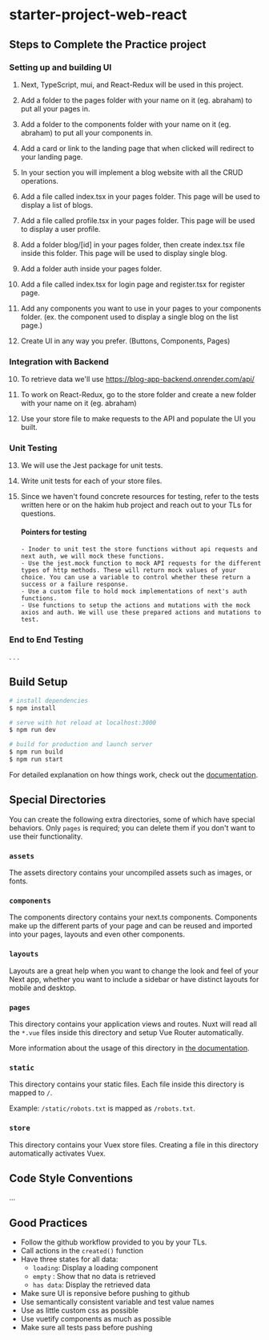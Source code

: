 # starter-project-web-react

## Steps to Complete the Practice project

### Setting up and building UI

1. Next, TypeScript, mui, and React-Redux will be used in this project.

2. Add a folder to the pages folder with your name on it (eg. abraham) to put all your pages in.

3. Add a folder to the components folder with your name on it (eg. abraham) to put all your components in.

4. Add a card or link to the landing page that when clicked will redirect to your landing page.

5. In your section you will implement a blog website with all the CRUD operations.

6. Add a file called index.tsx in your pages folder. This page will be used to display a list of blogs.

7. Add a file called profile.tsx in your pages folder. This page will be used to display a user profile.

7. Add a folder blog/[id] in your pages folder, then create index.tsx file inside this folder. This page will be used to display single blog.

8. Add a folder auth inside your pages folder.

9. Add a file called index.tsx for login page and register.tsx for register page. 

8. Add any components you want to use in your pages to your components folder. (ex. the component used to display a single blog on the list page.)

9. Create UI in any way you prefer. (Buttons, Components, Pages)

### Integration with Backend

10. To retrieve data we'll use https://blog-app-backend.onrender.com/api/

11. To work on React-Redux, go to the store folder and create a new folder with your name on it (eg. abraham)

12. Use your store file to make requests to the API and populate the UI you built.

### Unit Testing

13. We will use the Jest package for unit tests.

14. Write unit tests for each of your store files.

15. Since we haven't found concrete resources for testing, refer to the tests written here or on the hakim hub project and reach out to your TLs for questions.
    #### Pointers for testing
        - Inoder to unit test the store functions without api requests and next auth, we will mock these functions.
        - Use the jest.mock function to mock API requests for the different types of http methods. These will return mock values of your choice. You can use a variable to control whether these return a success or a failure response.
        - Use a custom file to hold mock implementations of next's auth functions.
        - Use functions to setup the actions and mutations with the mock axios and auth. We will use these prepared actions and mutations to test.

### End to End Testing

. . . 

## Build Setup

```bash
# install dependencies
$ npm install

# serve with hot reload at localhost:3000
$ npm run dev

# build for production and launch server
$ npm run build
$ npm run start


```

For detailed explanation on how things work, check out the [documentation](https://nextjs.org).

## Special Directories

You can create the following extra directories, some of which have special behaviors. Only `pages` is required; you can delete them if you don't want to use their functionality.

### `assets`

The assets directory contains your uncompiled assets such as images, or fonts.


### `components`

The components directory contains your next.ts components. Components make up the different parts of your page and can be reused and imported into your pages, layouts and even other components.

### `layouts`

Layouts are a great help when you want to change the look and feel of your Next app, whether you want to include a sidebar or have distinct layouts for mobile and desktop.


### `pages`

This directory contains your application views and routes. Nuxt will read all the `*.vue` files inside this directory and setup Vue Router automatically.

More information about the usage of this directory in [the documentation](https://nuxtjs.org/docs/2.x/get-started/routing).

### `static`

This directory contains your static files. Each file inside this directory is mapped to `/`.

Example: `/static/robots.txt` is mapped as `/robots.txt`.


### `store`

This directory contains your Vuex store files. Creating a file in this directory automatically activates Vuex.

## Code Style Conventions

...

## Good Practices

- Follow the github workflow provided to you by your TLs.
- Call actions in the `created()` function
- Have three states for all data:
  - `loading`: Display a loading component
  - `empty` : Show that no data is retrieved
  - `has data`: Display the retrieved data
- Make sure UI is reponsive before pushing to github
- Use semantically consistent variable and test value names
- Use as little custom css as possible
- Use vuetify components as much as possible
- Make sure all tests pass before pushing
